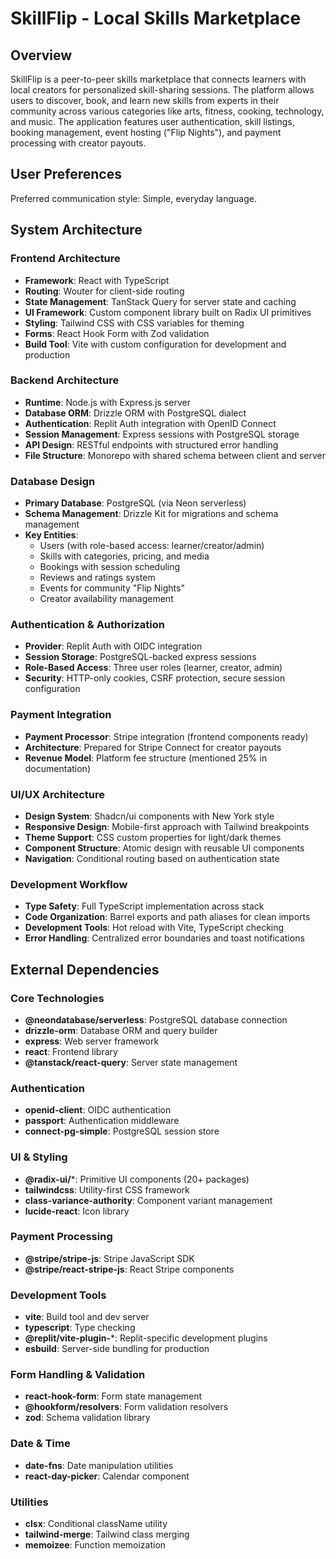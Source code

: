 # SkillFlip - Local Skills Marketplace

## Overview

SkillFlip is a peer-to-peer skills marketplace that connects learners with local creators for personalized skill-sharing sessions. The platform allows users to discover, book, and learn new skills from experts in their community across various categories like arts, fitness, cooking, technology, and music. The application features user authentication, skill listings, booking management, event hosting ("Flip Nights"), and payment processing with creator payouts.

## User Preferences

Preferred communication style: Simple, everyday language.

## System Architecture

### Frontend Architecture
- **Framework**: React with TypeScript
- **Routing**: Wouter for client-side routing
- **State Management**: TanStack Query for server state and caching
- **UI Framework**: Custom component library built on Radix UI primitives
- **Styling**: Tailwind CSS with CSS variables for theming
- **Forms**: React Hook Form with Zod validation
- **Build Tool**: Vite with custom configuration for development and production

### Backend Architecture
- **Runtime**: Node.js with Express.js server
- **Database ORM**: Drizzle ORM with PostgreSQL dialect
- **Authentication**: Replit Auth integration with OpenID Connect
- **Session Management**: Express sessions with PostgreSQL storage
- **API Design**: RESTful endpoints with structured error handling
- **File Structure**: Monorepo with shared schema between client and server

### Database Design
- **Primary Database**: PostgreSQL (via Neon serverless)
- **Schema Management**: Drizzle Kit for migrations and schema management
- **Key Entities**:
  - Users (with role-based access: learner/creator/admin)
  - Skills with categories, pricing, and media
  - Bookings with session scheduling
  - Reviews and ratings system
  - Events for community "Flip Nights"
  - Creator availability management

### Authentication & Authorization
- **Provider**: Replit Auth with OIDC integration
- **Session Storage**: PostgreSQL-backed express sessions
- **Role-Based Access**: Three user roles (learner, creator, admin)
- **Security**: HTTP-only cookies, CSRF protection, secure session configuration

### Payment Integration
- **Payment Processor**: Stripe integration (frontend components ready)
- **Architecture**: Prepared for Stripe Connect for creator payouts
- **Revenue Model**: Platform fee structure (mentioned 25% in documentation)

### UI/UX Architecture
- **Design System**: Shadcn/ui components with New York style
- **Responsive Design**: Mobile-first approach with Tailwind breakpoints
- **Theme Support**: CSS custom properties for light/dark themes
- **Component Structure**: Atomic design with reusable UI components
- **Navigation**: Conditional routing based on authentication state

### Development Workflow
- **Type Safety**: Full TypeScript implementation across stack
- **Code Organization**: Barrel exports and path aliases for clean imports
- **Development Tools**: Hot reload with Vite, TypeScript checking
- **Error Handling**: Centralized error boundaries and toast notifications

## External Dependencies

### Core Technologies
- **@neondatabase/serverless**: PostgreSQL database connection
- **drizzle-orm**: Database ORM and query builder
- **express**: Web server framework
- **react**: Frontend library
- **@tanstack/react-query**: Server state management

### Authentication
- **openid-client**: OIDC authentication
- **passport**: Authentication middleware
- **connect-pg-simple**: PostgreSQL session store

### UI & Styling
- **@radix-ui/***: Primitive UI components (20+ packages)
- **tailwindcss**: Utility-first CSS framework
- **class-variance-authority**: Component variant management
- **lucide-react**: Icon library

### Payment Processing
- **@stripe/stripe-js**: Stripe JavaScript SDK
- **@stripe/react-stripe-js**: React Stripe components

### Development Tools
- **vite**: Build tool and dev server
- **typescript**: Type checking
- **@replit/vite-plugin-***: Replit-specific development plugins
- **esbuild**: Server-side bundling for production

### Form Handling & Validation
- **react-hook-form**: Form state management
- **@hookform/resolvers**: Form validation resolvers
- **zod**: Schema validation library

### Date & Time
- **date-fns**: Date manipulation utilities
- **react-day-picker**: Calendar component

### Utilities
- **clsx**: Conditional className utility
- **tailwind-merge**: Tailwind class merging
- **memoizee**: Function memoization